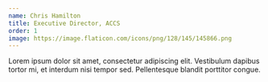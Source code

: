 ```yaml
---
name: Chris Hamilton
title: Executive Director, ACCS
order: 1
image: https://image.flaticon.com/icons/png/128/145/145866.png
---
```


Lorem ipsum dolor sit amet, consectetur adipiscing elit. Vestibulum dapibus tortor mi, et interdum nisi tempor sed. Pellentesque blandit porttitor congue. 
